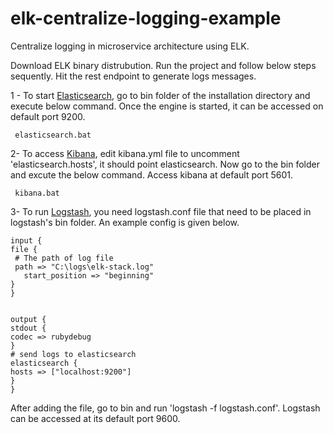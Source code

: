 # elk-centralize-logging-example
Centralize logging in microservice architecture using ELK.

Download ELK binary distrubution. Run the project and follow below steps sequently. Hit the rest endpoint to generate logs messages. 

1 - To start [Elasticsearch](https://www.elastic.co/downloads/elasticsearch), go to bin folder of the installation directory and execute below command. Once the engine is started, it can be accessed on default port 9200.
          
     elasticsearch.bat 

2- To access [Kibana](https://www.elastic.co/downloads/kibana), edit kibana.yml file to uncomment 'elasticsearch.hosts', it should point elasticsearch. Now go to the bin folder and excute the below command. Access kibana at default port 5601.

     kibana.bat 
     
3- To run [Logstash](https://www.elastic.co/downloads/logstash), you need logstash.conf file that need to be placed in logstash's bin folder. An example config is given below.
   ```
  input {
  file {
    # The path of log file
    path => "C:\logs\elk-stack.log"
	  start_position => "beginning"
  }
}


output {
  stdout { 
  codec => rubydebug 
  }
  # send logs to elasticsearch
  elasticsearch { 
  hosts => ["localhost:9200"] 
  }
}
```
After adding the file, go to bin and run 'logstash -f logstash.conf'. Logstash can be accessed at its default port 9600.

